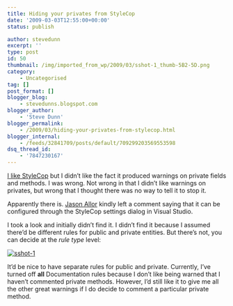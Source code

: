 ```yaml
---
title: Hiding your privates from StyleCop
date: '2009-03-03T12:55:00+00:00'
status: publish

author: stevedunn
excerpt: ''
type: post
id: 50
thumbnail: /img/imported_from_wp/2009/03/sshot-1_thumb-5B2-5D.png
category:
    - Uncategorised
tag: []
post_format: []
blogger_blog:
    - stevedunns.blogspot.com
blogger_author:
    - 'Steve Dunn'
blogger_permalink:
    - /2009/03/hiding-your-privates-from-stylecop.html
blogger_internal:
    - /feeds/32841709/posts/default/709299203569553598
dsq_thread_id:
    - '7847230167'
---
```

[I like StyleCop](https://blog.dunnhq.com/posts/2009/02/21/stylecop/) but I didn’t like the fact it produced warnings on private fields and methods. I was wrong. Not wrong in that I didn’t like warnings on privates, but wrong that I thought there was no way to tell it to stop it.

Apparently there is. [Jason Allor](http://blogs.msdn.com/sourceanalysis/) kindly left a comment saying that it can be configured through the StyleCop settings dialog in Visual Studio.

I took a look and initially didn’t find it. I didn’t find it because I assumed there’d be different rules for public and private entities. But there’s not, you can decide at the *rule type* level:

[![sshot-1](https://lh3.ggpht.com/_bIhihWOyLpw/Sa0axMcd97I/AAAAAAAABiw/VsPPv7fowpo/sshot-1_thumb%5B2%5D.png?imgmax=800 "sshot-1")](https://lh6.ggpht.com/_bIhihWOyLpw/Sa0awff7anI/AAAAAAAABis/YyDDOL41w8c/s1600-h/sshot-1%5B4%5D.png)

It’d be nice to have separate rules for public and private. Currently, I’ve turned off **all** Documentation rules because I don’t like being warned that I haven’t commented private methods. However, I’d still like it to give me all the other great warnings if I do decide to comment a particular private method.